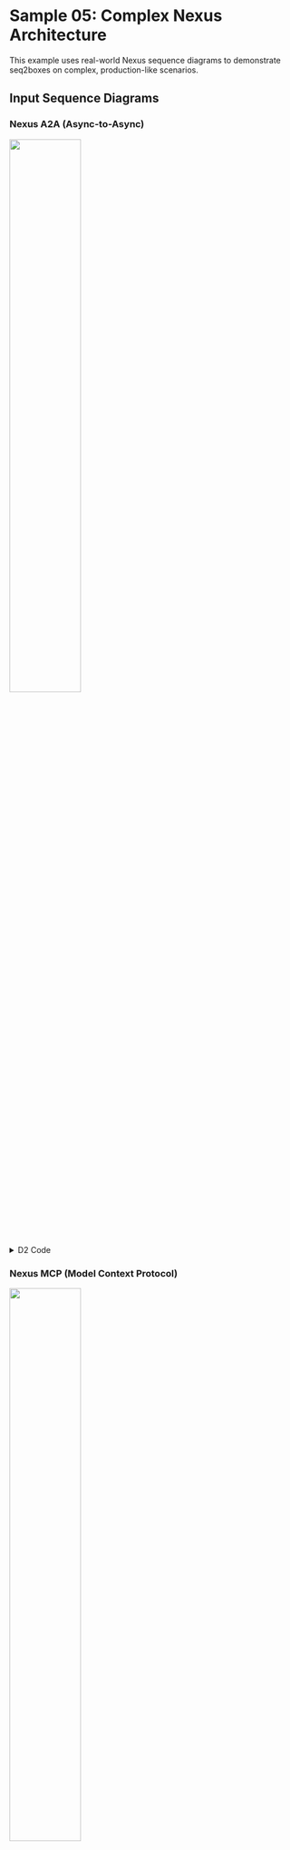 # Sample 05: Complex Nexus Architecture

This example uses real-world Nexus sequence diagrams to demonstrate seq2boxes on complex, production-like scenarios.

## Input Sequence Diagrams

### Nexus A2A (Async-to-Async)

<img src="build/nexus-a2a.svg" width="50%">
<details>
<summary>D2 Code</summary>

```d2
shape: sequence_diagram
agent: {
  label: Agent
}
a2a-proxy: {
  label: a2a Proxy
}
caller-ns: {
  label: Caller Namespace
}
handler-ns: {
  label: Handler Namespace
}
nexus-gateway: {
  label: Nexus Gateway
}

agent -> a2a-proxy: messages/send
a2a-proxy -> caller-ns: nexus Start\n/service/operation
caller-ns -> handler-ns: nexus Start\n/service/operation
handler-ns -> nexus-gateway: nexus task
nexus-gateway -> handler-ns: start handler wf
nexus-gateway -> handler-ns: operation token
handler-ns -> caller-ns: operation token
caller-ns -> a2a-proxy: operation token
a2a-proxy -> agent: Task ID\n(running)
agent -> a2a-proxy: tasks/get
a2a-proxy -> caller-ns: nexus Get\n/service/operation\n(long poll)
handler-ns."handler wf\ncompletes"
handler-ns -> caller-ns: nexus callback
caller-ns -> a2a-proxy: long poll\nreleased
a2a-proxy -> agent: Task\n(completed)
```
</details>

### Nexus MCP (Model Context Protocol)

<img src="build/nexus-mcp.svg" width="50%">
<details>
<summary>D2 Code</summary>

```d2
shape: sequence_diagram
agent: {
  label: Agent
}
mcp-proxy: {
  label: MCP Proxy
}
caller-ns: {
  label: Caller Namespace
}
handler-ns: {
  label: Handler Namespace
}
nexus-gateway: {
  label: Nexus Gateway
}

agent -> mcp-proxy: tools/call
mcp-proxy -> caller-ns: nexus Start\n/service/operation
caller-ns -> handler-ns: nexus Start\n/service/operation
handler-ns -> nexus-gateway: nexus task
nexus-gateway -> handler-ns: start handler wf
nexus-gateway -> handler-ns: operation token
handler-ns -> caller-ns: operation token
caller-ns -> mcp-proxy: operation token
mcp-proxy -> caller-ns: nexus Get\n/service/operation\n(long poll)
handler-ns."handler wf\ncompletes"
handler-ns -> caller-ns: nexus callback
caller-ns -> mcp-proxy: long poll\nreleased
mcp-proxy -> agent: tool result
```
</details>

## Individual Transformations

### A2A as Boxes and Arrows

<img src="build/boxes-a2a.svg" width="50%">
<details>
<summary>Generated D2 Code</summary>

```d2
vars: {
  d2-config: {
    theme-id: 0
  }
}

"Agent" -> "a2a Proxy": "1. messages/send" {
  style.stroke: "#2196f3"
}
"a2a Proxy" -> "Caller Namespace": "2. nexus Start\n/service/operation" {
  style.stroke: "#2196f3"
}
"Caller Namespace" -> "Handler Namespace": "3. nexus Start\n/service/operation" {
  style.stroke: "#2196f3"
}
"Handler Namespace" -> "Nexus Gateway": "4. nexus task" {
  style.stroke: "#2196f3"
}
"Nexus Gateway" -> "Handler Namespace": "5. start handler wf" {
  style.stroke: "#2196f3"
}
"Nexus Gateway" -> "Handler Namespace": "6. operation token" {
  style.stroke: "#4caf50"
  style.stroke-width: 2
}
"Handler Namespace" -> "Caller Namespace": "7. operation token" {
  style.stroke: "#4caf50"
  style.stroke-width: 2
}
"Caller Namespace" -> "a2a Proxy": "8. operation token" {
  style.stroke: "#4caf50"
  style.stroke-width: 2
}
"a2a Proxy" -> "Agent": "9. Task ID\n(running)" {
  style.stroke: "#2196f3"
}
"Agent" -> "a2a Proxy": "10. tasks/get" {
  style.stroke: "#2196f3"
}
"a2a Proxy" -> "Caller Namespace": "11. nexus Get\n/service/operation\n(long poll)" {
  style.stroke: "#2196f3"
}
"Handler Namespace" -> "Caller Namespace": "12. nexus callback" {
  style.stroke: "#4caf50"
  style.stroke-width: 2
}
"Caller Namespace" -> "a2a Proxy": "13. long poll\nreleased" {
  style.stroke: "#2196f3"
}
"a2a Proxy" -> "Agent": "14. Task\n(completed)" {
  style.stroke: "#4caf50"
  style.stroke-width: 2
}
```
</details>

### MCP as Boxes and Arrows

<img src="build/boxes-mcp.svg" width="50%">
<details>
<summary>Generated D2 Code</summary>

```d2
vars: {
  d2-config: {
    theme-id: 0
  }
}

"Agent" -> "MCP Proxy": "1. tools/call" {
  style.stroke: "#2196f3"
}
"MCP Proxy" -> "Caller Namespace": "2. nexus Start\n/service/operation" {
  style.stroke: "#2196f3"
}
"Caller Namespace" -> "Handler Namespace": "3. nexus Start\n/service/operation" {
  style.stroke: "#2196f3"
}
"Handler Namespace" -> "Nexus Gateway": "4. nexus task" {
  style.stroke: "#2196f3"
}
"Nexus Gateway" -> "Handler Namespace": "5. start handler wf" {
  style.stroke: "#2196f3"
}
"Nexus Gateway" -> "Handler Namespace": "6. operation token" {
  style.stroke: "#4caf50"
  style.stroke-width: 2
}
"Handler Namespace" -> "Caller Namespace": "7. operation token" {
  style.stroke: "#4caf50"
  style.stroke-width: 2
}
"Caller Namespace" -> "MCP Proxy": "8. operation token" {
  style.stroke: "#4caf50"
  style.stroke-width: 2
}
"MCP Proxy" -> "Caller Namespace": "9. nexus Get\n/service/operation\n(long poll)" {
  style.stroke: "#2196f3"
}
"Handler Namespace" -> "Caller Namespace": "10. nexus callback" {
  style.stroke: "#4caf50"
  style.stroke-width: 2
}
"Caller Namespace" -> "MCP Proxy": "11. long poll\nreleased" {
  style.stroke: "#2196f3"
}
"MCP Proxy" -> "Agent": "12. tool result" {
  style.stroke: "#4caf50"
  style.stroke-width: 2
}
```
</details>

## Combined Transformations

### Default Combined (Detailed Arrows)

The combined diagram shows how both flows interact with shared actors (Agent, Caller Namespace, Handler Namespace, and Nexus Gateway):

<img src="build/boxes-combined.svg" width="50%">
<details>
<summary>Generated D2 Code</summary>

```d2
vars: {
  d2-config: {
    theme-id: 0
  }
}


# Messages from nexus-a2a.d2
diagram_nexus_a2a: {
  style.fill: transparent
  style.stroke: transparent
  "Agent" -> "a2a Proxy": "1. messages/send" {
    style.stroke: "#2196f3"
  }
  "a2a Proxy" -> "Caller Namespace": "2. nexus Start\n/service/operation" {
    style.stroke: "#2196f3"
  }
  "Caller Namespace" -> "Handler Namespace": "3. nexus Start\n/service/operation" {
    style.stroke: "#2196f3"
  }
  "Handler Namespace" -> "Nexus Gateway": "4. nexus task" {
    style.stroke: "#2196f3"
  }
  "Nexus Gateway" -> "Handler Namespace": "5. start handler wf" {
    style.stroke: "#2196f3"
  }
  "Nexus Gateway" -> "Handler Namespace": "6. operation token" {
    style.stroke: "#4caf50"
    style.stroke-width: 2
  }
  "Handler Namespace" -> "Caller Namespace": "7. operation token" {
    style.stroke: "#4caf50"
    style.stroke-width: 2
  }
  "Caller Namespace" -> "a2a Proxy": "8. operation token" {
    style.stroke: "#4caf50"
    style.stroke-width: 2
  }
  "a2a Proxy" -> "Agent": "9. Task ID\n(running)" {
    style.stroke: "#2196f3"
  }
  "Agent" -> "a2a Proxy": "10. tasks/get" {
    style.stroke: "#2196f3"
  }
  "a2a Proxy" -> "Caller Namespace": "11. nexus Get\n/service/operation\n(long poll)" {
    style.stroke: "#2196f3"
  }
  "Handler Namespace" -> "Caller Namespace": "12. nexus callback" {
    style.stroke: "#4caf50"
    style.stroke-width: 2
  }
  "Caller Namespace" -> "a2a Proxy": "13. long poll\nreleased" {
    style.stroke: "#2196f3"
  }
  "a2a Proxy" -> "Agent": "14. Task\n(completed)" {
    style.stroke: "#4caf50"
    style.stroke-width: 2
  }
}

# Messages from nexus-mcp.d2
diagram_nexus_mcp: {
  style.fill: transparent
  style.stroke: transparent
  "Agent" -> "MCP Proxy": "1001. tools/call" {
    style.stroke: "#2196f3"
  }
  "MCP Proxy" -> "Caller Namespace": "1002. nexus Start\n/service/operation" {
    style.stroke: "#2196f3"
  }
  "Caller Namespace" -> "Handler Namespace": "1003. nexus Start\n/service/operation" {
    style.stroke: "#2196f3"
  }
  "Handler Namespace" -> "Nexus Gateway": "1004. nexus task" {
    style.stroke: "#2196f3"
  }
  "Nexus Gateway" -> "Handler Namespace": "1005. start handler wf" {
    style.stroke: "#2196f3"
  }
  "Nexus Gateway" -> "Handler Namespace": "1006. operation token" {
    style.stroke: "#4caf50"
    style.stroke-width: 2
  }
  "Handler Namespace" -> "Caller Namespace": "1007. operation token" {
    style.stroke: "#4caf50"
    style.stroke-width: 2
  }
  "Caller Namespace" -> "MCP Proxy": "1008. operation token" {
    style.stroke: "#4caf50"
    style.stroke-width: 2
  }
  "MCP Proxy" -> "Caller Namespace": "1009. nexus Get\n/service/operation\n(long poll)" {
    style.stroke: "#2196f3"
  }
  "Handler Namespace" -> "Caller Namespace": "1010. nexus callback" {
    style.stroke: "#4caf50"
    style.stroke-width: 2
  }
  "Caller Namespace" -> "MCP Proxy": "1011. long poll\nreleased" {
    style.stroke: "#2196f3"
  }
  "MCP Proxy" -> "Agent": "1012. tool result" {
    style.stroke: "#4caf50"
    style.stroke-width: 2
  }
}
```
</details>

### Simple Arrows (System Overview)

With `--arrows simple`, we get a clear view of the overall system connectivity:

<img src="build/boxes-combined-simple.svg" width="50%">
<details>
<summary>Generated D2 Code</summary>

```d2
vars: {
  d2-config: {
    theme-id: 0
  }
}


# Messages from nexus-a2a.d2
diagram_nexus_a2a: {
  style.fill: transparent
  style.stroke: transparent
  "Agent" <-> "a2a Proxy"
  "a2a Proxy" <-> "Caller Namespace"
  "Caller Namespace" <-> "Handler Namespace"
  "Handler Namespace" <-> "Nexus Gateway"
}

# Messages from nexus-mcp.d2
diagram_nexus_mcp: {
  style.fill: transparent
  style.stroke: transparent
  "Agent" <-> "MCP Proxy"
  "MCP Proxy" <-> "Caller Namespace"
  "Caller Namespace" <-> "Handler Namespace"
  "Handler Namespace" <-> "Nexus Gateway"
}
```
</details>

This view clearly shows:
- The Agent connects through different proxies (a2a Proxy vs MCP Proxy)
- Both flows pass through the same core infrastructure
- The bidirectional nature of all communications

### Horizontal Layout

With `--layout horizontal` for a left-to-right flow:

<img src="build/boxes-combined-horizontal.svg" width="50%">
<details>
<summary>Generated D2 Code</summary>

```d2
vars: {
  d2-config: {
    theme-id: 0
  }
}

direction: right


# Messages from nexus-a2a.d2
diagram_nexus_a2a: {
  style.fill: transparent
  style.stroke: transparent
  "Agent" -> "a2a Proxy": "1. messages/send" {
    style.stroke: "#2196f3"
  }
  "a2a Proxy" -> "Caller Namespace": "2. nexus Start\n/service/operation" {
    style.stroke: "#2196f3"
  }
  "Caller Namespace" -> "Handler Namespace": "3. nexus Start\n/service/operation" {
    style.stroke: "#2196f3"
  }
  "Handler Namespace" -> "Nexus Gateway": "4. nexus task" {
    style.stroke: "#2196f3"
  }
  "Nexus Gateway" -> "Handler Namespace": "5. start handler wf" {
    style.stroke: "#2196f3"
  }
  "Nexus Gateway" -> "Handler Namespace": "6. operation token" {
    style.stroke: "#4caf50"
    style.stroke-width: 2
  }
  "Handler Namespace" -> "Caller Namespace": "7. operation token" {
    style.stroke: "#4caf50"
    style.stroke-width: 2
  }
  "Caller Namespace" -> "a2a Proxy": "8. operation token" {
    style.stroke: "#4caf50"
    style.stroke-width: 2
  }
  "a2a Proxy" -> "Agent": "9. Task ID\n(running)" {
    style.stroke: "#2196f3"
  }
  "Agent" -> "a2a Proxy": "10. tasks/get" {
    style.stroke: "#2196f3"
  }
  "a2a Proxy" -> "Caller Namespace": "11. nexus Get\n/service/operation\n(long poll)" {
    style.stroke: "#2196f3"
  }
  "Handler Namespace" -> "Caller Namespace": "12. nexus callback" {
    style.stroke: "#4caf50"
    style.stroke-width: 2
  }
  "Caller Namespace" -> "a2a Proxy": "13. long poll\nreleased" {
    style.stroke: "#2196f3"
  }
  "a2a Proxy" -> "Agent": "14. Task\n(completed)" {
    style.stroke: "#4caf50"
    style.stroke-width: 2
  }
}

# Messages from nexus-mcp.d2
diagram_nexus_mcp: {
  style.fill: transparent
  style.stroke: transparent
  "Agent" -> "MCP Proxy": "1001. tools/call" {
    style.stroke: "#2196f3"
  }
  "MCP Proxy" -> "Caller Namespace": "1002. nexus Start\n/service/operation" {
    style.stroke: "#2196f3"
  }
  "Caller Namespace" -> "Handler Namespace": "1003. nexus Start\n/service/operation" {
    style.stroke: "#2196f3"
  }
  "Handler Namespace" -> "Nexus Gateway": "1004. nexus task" {
    style.stroke: "#2196f3"
  }
  "Nexus Gateway" -> "Handler Namespace": "1005. start handler wf" {
    style.stroke: "#2196f3"
  }
  "Nexus Gateway" -> "Handler Namespace": "1006. operation token" {
    style.stroke: "#4caf50"
    style.stroke-width: 2
  }
  "Handler Namespace" -> "Caller Namespace": "1007. operation token" {
    style.stroke: "#4caf50"
    style.stroke-width: 2
  }
  "Caller Namespace" -> "MCP Proxy": "1008. operation token" {
    style.stroke: "#4caf50"
    style.stroke-width: 2
  }
  "MCP Proxy" -> "Caller Namespace": "1009. nexus Get\n/service/operation\n(long poll)" {
    style.stroke: "#2196f3"
  }
  "Handler Namespace" -> "Caller Namespace": "1010. nexus callback" {
    style.stroke: "#4caf50"
    style.stroke-width: 2
  }
  "Caller Namespace" -> "MCP Proxy": "1011. long poll\nreleased" {
    style.stroke: "#2196f3"
  }
  "MCP Proxy" -> "Agent": "1012. tool result" {
    style.stroke: "#4caf50"
    style.stroke-width: 2
  }
}
```
</details>

### Flagship Theme

With `--theme flagship-terrastruct` for Terrastruct's signature look:

<img src="build/boxes-combined-flagship.svg" width="50%">
<details>
<summary>Generated D2 Code</summary>

```d2
vars: {
  d2-config: {
    theme-id: 0
  }
}


# Messages from nexus-a2a.d2
diagram_nexus_a2a: {
  style.fill: transparent
  style.stroke: transparent
  "Agent" -> "a2a Proxy": "1. messages/send" {
    style.stroke: "#2196f3"
  }
  "a2a Proxy" -> "Caller Namespace": "2. nexus Start\n/service/operation" {
    style.stroke: "#2196f3"
  }
  "Caller Namespace" -> "Handler Namespace": "3. nexus Start\n/service/operation" {
    style.stroke: "#2196f3"
  }
  "Handler Namespace" -> "Nexus Gateway": "4. nexus task" {
    style.stroke: "#2196f3"
  }
  "Nexus Gateway" -> "Handler Namespace": "5. start handler wf" {
    style.stroke: "#2196f3"
  }
  "Nexus Gateway" -> "Handler Namespace": "6. operation token" {
    style.stroke: "#4caf50"
    style.stroke-width: 2
  }
  "Handler Namespace" -> "Caller Namespace": "7. operation token" {
    style.stroke: "#4caf50"
    style.stroke-width: 2
  }
  "Caller Namespace" -> "a2a Proxy": "8. operation token" {
    style.stroke: "#4caf50"
    style.stroke-width: 2
  }
  "a2a Proxy" -> "Agent": "9. Task ID\n(running)" {
    style.stroke: "#2196f3"
  }
  "Agent" -> "a2a Proxy": "10. tasks/get" {
    style.stroke: "#2196f3"
  }
  "a2a Proxy" -> "Caller Namespace": "11. nexus Get\n/service/operation\n(long poll)" {
    style.stroke: "#2196f3"
  }
  "Handler Namespace" -> "Caller Namespace": "12. nexus callback" {
    style.stroke: "#4caf50"
    style.stroke-width: 2
  }
  "Caller Namespace" -> "a2a Proxy": "13. long poll\nreleased" {
    style.stroke: "#2196f3"
  }
  "a2a Proxy" -> "Agent": "14. Task\n(completed)" {
    style.stroke: "#4caf50"
    style.stroke-width: 2
  }
}

# Messages from nexus-mcp.d2
diagram_nexus_mcp: {
  style.fill: transparent
  style.stroke: transparent
  "Agent" -> "MCP Proxy": "1001. tools/call" {
    style.stroke: "#2196f3"
  }
  "MCP Proxy" -> "Caller Namespace": "1002. nexus Start\n/service/operation" {
    style.stroke: "#2196f3"
  }
  "Caller Namespace" -> "Handler Namespace": "1003. nexus Start\n/service/operation" {
    style.stroke: "#2196f3"
  }
  "Handler Namespace" -> "Nexus Gateway": "1004. nexus task" {
    style.stroke: "#2196f3"
  }
  "Nexus Gateway" -> "Handler Namespace": "1005. start handler wf" {
    style.stroke: "#2196f3"
  }
  "Nexus Gateway" -> "Handler Namespace": "1006. operation token" {
    style.stroke: "#4caf50"
    style.stroke-width: 2
  }
  "Handler Namespace" -> "Caller Namespace": "1007. operation token" {
    style.stroke: "#4caf50"
    style.stroke-width: 2
  }
  "Caller Namespace" -> "MCP Proxy": "1008. operation token" {
    style.stroke: "#4caf50"
    style.stroke-width: 2
  }
  "MCP Proxy" -> "Caller Namespace": "1009. nexus Get\n/service/operation\n(long poll)" {
    style.stroke: "#2196f3"
  }
  "Handler Namespace" -> "Caller Namespace": "1010. nexus callback" {
    style.stroke: "#4caf50"
    style.stroke-width: 2
  }
  "Caller Namespace" -> "MCP Proxy": "1011. long poll\nreleased" {
    style.stroke: "#2196f3"
  }
  "MCP Proxy" -> "Agent": "1012. tool result" {
    style.stroke: "#4caf50"
    style.stroke-width: 2
  }
}
```
</details>

## Verbose Output

When run with `--verbose`, the tool provides diagnostic information:

```
Converting 1 diagram(s)
Layout: vertical, Arrow mode: detailed
Parsed nexus-a2a.d2: 5 actors, 14 messages
Conversion complete
```

## Key Features Demonstrated

1. **Actor Alignment**: Common actors (Agent, Caller/Handler Namespaces, Nexus Gateway) are properly aligned across both diagrams
2. **Message Grouping**: Messages from each source diagram are grouped in transparent containers
3. **Index Management**: Message indices are offset (1-14 for a2a, 101-111 for mcp)
4. **Label Handling**: Complex labels with special characters are properly escaped
5. **Theme Support**: Various D2 themes work seamlessly with the generated output
